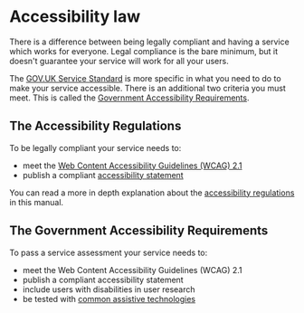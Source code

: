 # Accessibility law

There is a difference between being legally compliant and having a service which works for everyone. Legal compliance is the bare minimum, but it doesn't guarantee your service will work for all your users.

The [GOV.UK Service Standard](https://www.gov.uk/service-manual/service-standard) is more specific in what you need to do to make your service accessible. There is an additional two criteria you must meet. This is called the [Government Accessibility Requirements](https://www.gov.uk/service-manual/helping-people-to-use-your-service/making-your-service-accessible-an-introduction#meeting-government-accessibility-requirements).

## The Accessibility Regulations

To be legally compliant your service needs to:
- meet the [Web Content Accessibility Guidelines (WCAG) 2.1](/section/accessibility-and-the-law/web-content-accessibility-guidelines)
- publish a compliant [accessibility statement](/section/accessibility-and-the-law/accessibility-statements)

You can read a more in depth explanation about the [accessibility regulations](/section/accessibility-and-the-law/accessibility-regulations) in this manual.

## The Government Accessibility Requirements

To pass a service assessment your service needs to:
- meet the Web Content Accessibility Guidelines (WCAG) 2.1
- publish a compliant accessibility statement
- include users with disabilities in user research
- be tested with [common assistive technologies](https://www.gov.uk/service-manual/technology/testing-with-assistive-technologies)
